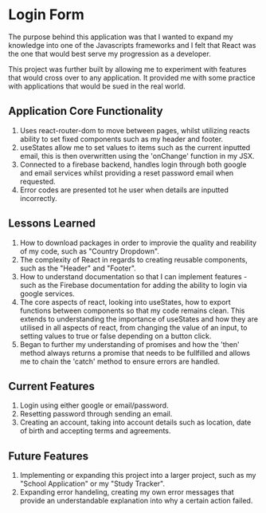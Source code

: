 # Login Form

The purpose behind this application was that I wanted to expand my knowledge into one of the Javascripts frameworks and I felt that React was the one that would best serve my progression as a developer.

This project was further built by allowing me to experiment with features that would cross over to any application. It provided me with some practice with applications that would be sued in the real world.

## Application Core Functionality

1. Uses react-router-dom to move between pages, whilst utilizing reacts ability to set fixed components such as my header and footer.
2. useStates allow me to set values to items such as the current inputted email, this is then overwritten using the 'onChange' function in my JSX.
3. Connected to a firebase backend, handles login through both google and email services whilst providing a reset password email when requested.
4. Error codes are presented tot he user when details are inputted incorrectly.

## Lessons Learned

1. How to download packages in order to improvie the quality and reability of my code, such as "Country Dropdown".
2. The complexity of React in regards to creating reusable components, such as the "Header" and "Footer".
3. How to understand documentation so that I can implement features - such as the Firebase documentation for adding the ability to login via google services.
4. The core aspects of react, looking into useStates, how to export functions between components so that my code remains clean. This extends to understanding the importance of useStates and how they are utilised in all aspects of react, from changing the value of an input, to setting values to true or false depending on a button click.
5. Began to further my understanding of promises and how the 'then' method always returns a promise that needs to be fullfilled and allows me to chain the 'catch' method to ensure errors are handled.

## Current Features

1. Login using either google or email/password.
2. Resetting password through sending an email.
3. Creating an account, taking into account details such as location, date of birth and accepting terms and agreements.

## Future Features

1. Implementing or expanding this project into a larger project, such as my "School Application" or my "Study Tracker".
2. Expanding error handeling, creating my own error messages that provide an understandable explanation into why a certain action failed.
